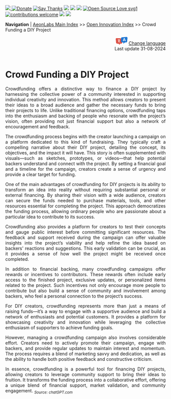 [![](https://dcbadge.vercel.app/api/server/hw3j3RwfJf) ](https://discord.gg/hw3j3RwfJf)
 [![Donate](https://img.shields.io/badge/donate-$-brown.svg?style=for-the-badge)](http://paypal.me/mtpsilva)
 [![Say Thanks](https://img.shields.io/badge/Say%20Thanks-!-yellow.svg?style=for-the-badge)](https://saythanks.io/to/mtpsilva)
![](https://img.shields.io/github/last-commit/aeonSolutions/aeonSolutions?style=for-the-badge)
<img src="https://us-central1-trackgit-analytics.cloudfunctions.net/token/ping/lztozx5fhr486ojv78ol" />
![](https://views.whatilearened.today/views/github/aeonSolutions/aeonSolutions.svg)
[![Open Source Love svg1](https://badges.frapsoft.com/os/v1/open-source.svg?v=103)](#)
[![contributions welcome](https://img.shields.io/badge/contributions-welcome-brightgreen.svg?style=flat&label=Contributions&colorA=red&colorB=black	)](#)
[<img src="https://cdn.buymeacoffee.com/buttons/v2/default-yellow.png" data-canonical-src="https://cdn.buymeacoffee.com/buttons/v2/default-yellow.png" height="30" />](https://www.buymeacoffee.com/migueltomas)
<a href="https://github.com/sponsors/aeonSolutions">
  <img height="40" src="https://github.com/aeonSolutions/PCB-Prototyping-Catalogue/blob/main/media/become_a_github_sponsor.png">
</a>


**Navigation** | [AeonLabs Main Index](https://github.com/aeonSolutions/aeonSolutions/blob/main/aeonSolutions-Main-Index.md)  >>  [Open Innovation Index](https://github.com/aeonSolutions/aeonSolutions/blob/main/open-innovation-book-index.md)  >>  Crowd Funding a DIY Project

<div align="right">
   <img height="25" src="https://github.com/aeonSolutions/aeonSolutions/blob/main/media/language-icon.png"> 
 <a href=" ">Change language</a> <br>
Last update 31-08-2024
</div>

<br>

<div align="justify">

# Crowd Funding a DIY Project
Crowdfunding offers a distinctive way to finance a DIY project by harnessing the collective power of a community interested in supporting individual creativity and innovation. This method allows creators to present their ideas to a broad audience and gather the necessary funds to bring their projects to life. Unlike traditional financing options, crowdfunding taps into the enthusiasm and backing of people who resonate with the project’s vision, often providing not just financial support but also a network of encouragement and feedback.

The crowdfunding process begins with the creator launching a campaign on a platform dedicated to this kind of fundraising. They typically craft a compelling narrative about their DIY project, detailing the concept, its objectives, and the impact it will have. This story is often supplemented with visuals—such as sketches, prototypes, or videos—that help potential backers understand and connect with the project. By setting a financial goal and a timeline for the campaign, creators create a sense of urgency and provide a clear target for funding.

One of the main advantages of crowdfunding for DIY projects is its ability to transform an idea into reality without requiring substantial personal or external financing. By sharing their vision with a wide audience, creators can secure the funds needed to purchase materials, tools, and other resources essential for completing the project. This approach democratizes the funding process, allowing ordinary people who are passionate about a particular idea to contribute to its success.

Crowdfunding also provides a platform for creators to test their concepts and gauge public interest before committing significant resources. The feedback and support received during the campaign can offer valuable insights into the project’s viability and help refine the idea based on backers' reactions and suggestions. This early validation can be crucial, as it provides a sense of how well the project might be received once completed.

In addition to financial backing, many crowdfunding campaigns offer rewards or incentives to contributors. These rewards often include early access to the finished project, exclusive updates, or personalized items related to the project. Such incentives not only encourage more people to contribute but also build a sense of community and involvement among backers, who feel a personal connection to the project’s success.

For DIY creators, crowdfunding represents more than just a means of raising funds—it’s a way to engage with a supportive audience and build a network of enthusiasts and potential customers. It provides a platform for showcasing creativity and innovation while leveraging the collective enthusiasm of supporters to achieve funding goals.

However, managing a crowdfunding campaign also involves considerable effort. Creators need to actively promote their campaign, engage with backers, and provide regular updates to maintain interest and momentum. The process requires a blend of marketing savvy and dedication, as well as the ability to handle both positive feedback and constructive criticism.

In essence, crowdfunding is a powerful tool for financing DIY projects, allowing creators to leverage community support to bring their ideas to fruition. It transforms the funding process into a collaborative effort, offering a unique blend of financial support, market validation, and community engagement. <sub> *Source: chatGPT.com*</sub>

</div>
